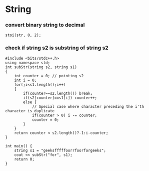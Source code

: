 # String
### convert binary string to decimal
```
stoi(str, 0, 2);
```
### check if string s2 is substring of string s2
```
#include <bits/stdc++.h>
using namespace std;
int subStr(string s2, string s1)
{
	int counter = 0; // pointing s2
	int i = 0;
	for(;i<s1.length();i++)
	{
		if(counter==s2.length()) break;
		if(s2[counter]==s1[i]) counter++;
	    else {
			// Special case where character preceding the i'th character is duplicate
			if(counter > 0) i -= counter;
			counter = 0;
		}
	}
	return counter < s2.length()?-1:i-counter;
}

int main() {
	string s1 = "geeksfffffoorrfoorforgeeks";
	cout << subStr("for", s1);
	return 0;
}
```
